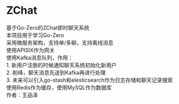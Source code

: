 <h1>ZChat</h1>
基于Go-Zero的ZChat即时聊天系统<br>
本项目用于学习Go-Zero<br>
采用微服务架构，支持单/多聊，支持离线消息<br>
使用APISIX作为网关<br>
使用Kafka消息队列，作用：<br>
1. 新用户注册的时候通知聊天系统初始化新用户<br>
2. 削峰，聊天消息先送到Kafka再进行处理<br>
3. 未来可以引入go-stash和elesticsearch作为日志存储和聊天记录搜索<br>
使用Redis作为缓存，使用MySQL作为数据库<br>
作者：王品泽
